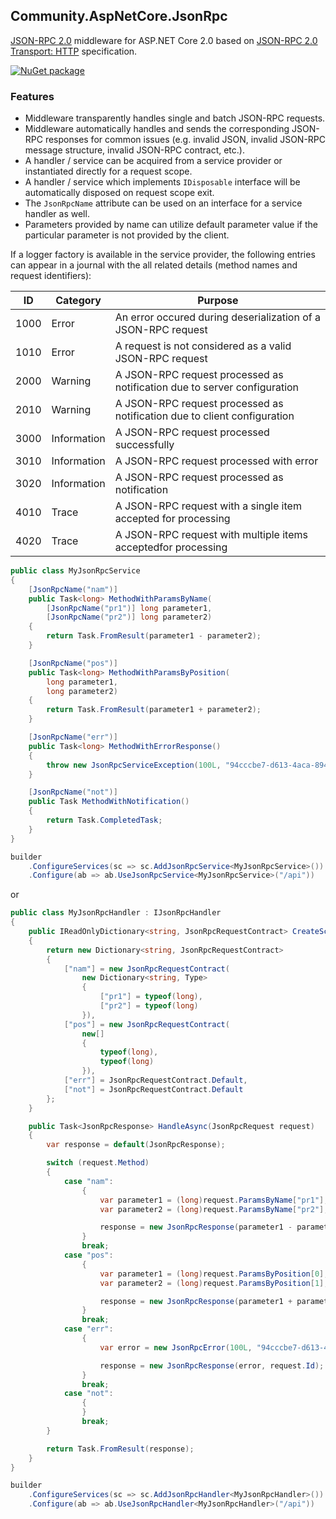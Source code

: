 ## Community.AspNetCore.JsonRpc

[JSON-RPC 2.0](http://www.jsonrpc.org/specification) middleware for ASP.NET Core 2.0 based on [JSON-RPC 2.0 Transport: HTTP](https://www.simple-is-better.org/json-rpc/transport_http.html) specification.

[![NuGet package](https://img.shields.io/nuget/v/Community.AspNetCore.JsonRpc.svg?style=flat-square)](https://www.nuget.org/packages/Community.AspNetCore.JsonRpc)

### Features

- Middleware transparently handles single and batch JSON-RPC requests.
- Middleware automatically handles and sends the corresponding JSON-RPC responses for common issues (e.g. invalid JSON, invalid JSON-RPC message structure, invalid JSON-RPC contract, etc.).
- A handler / service can be acquired from a service provider or instantiated directly for a request scope.
- A handler / service which implements `IDisposable` interface will be automatically disposed on request scope exit.
- The `JsonRpcName` attribute can be used on an interface for a service handler as well.
- Parameters provided by name can utilize default parameter value if the particular parameter is not provided by the client.

If a logger factory is available in the service provider, the following entries can appear in a journal with the all related details (method names and request identifiers):

ID | Category | Purpose
--- | --- | ---
1000 | Error | An error occured during deserialization of a JSON-RPC request
1010 | Error | A request is not considered as a valid JSON-RPC request
2000 | Warning | A JSON-RPC request processed as notification due to server configuration
2010 | Warning | A JSON-RPC request processed as notification due to client configuration
3000 | Information | A JSON-RPC request processed successfully
3010 | Information | A JSON-RPC request processed with error
3020 | Information | A JSON-RPC request processed as notification
4010 | Trace | A JSON-RPC request with a single item accepted for processing
4020 | Trace | A JSON-RPC request with multiple items acceptedfor processing

```cs
public class MyJsonRpcService
{
    [JsonRpcName("nam")]
    public Task<long> MethodWithParamsByName(
        [JsonRpcName("pr1")] long parameter1,
        [JsonRpcName("pr2")] long parameter2)
    {
        return Task.FromResult(parameter1 - parameter2);
    }

    [JsonRpcName("pos")]
    public Task<long> MethodWithParamsByPosition(
        long parameter1,
        long parameter2)
    {
        return Task.FromResult(parameter1 + parameter2);
    }

    [JsonRpcName("err")]
    public Task<long> MethodWithErrorResponse()
    {
        throw new JsonRpcServiceException(100L, "94cccbe7-d613-4aca-8940-9298892b8ee6");
    }

    [JsonRpcName("not")]
    public Task MethodWithNotification()
    {
        return Task.CompletedTask;
    }
}
```
```cs
builder
    .ConfigureServices(sc => sc.AddJsonRpcService<MyJsonRpcService>())
    .Configure(ab => ab.UseJsonRpcService<MyJsonRpcService>("/api"))
```
or
```cs
public class MyJsonRpcHandler : IJsonRpcHandler
{
    public IReadOnlyDictionary<string, JsonRpcRequestContract> CreateScheme()
    {
        return new Dictionary<string, JsonRpcRequestContract>
        {
            ["nam"] = new JsonRpcRequestContract(
                new Dictionary<string, Type>
                {
                    ["pr1"] = typeof(long),
                    ["pr2"] = typeof(long)
                }),
            ["pos"] = new JsonRpcRequestContract(
                new[]
                {
                    typeof(long),
                    typeof(long)
                }),
            ["err"] = JsonRpcRequestContract.Default,
            ["not"] = JsonRpcRequestContract.Default
        };
    }

    public Task<JsonRpcResponse> HandleAsync(JsonRpcRequest request)
    {
        var response = default(JsonRpcResponse);

        switch (request.Method)
        {
            case "nam":
                {
                    var parameter1 = (long)request.ParamsByName["pr1"];
                    var parameter2 = (long)request.ParamsByName["pr2"];

                    response = new JsonRpcResponse(parameter1 - parameter2, request.Id);
                }
                break;
            case "pos":
                {
                    var parameter1 = (long)request.ParamsByPosition[0];
                    var parameter2 = (long)request.ParamsByPosition[1];

                    response = new JsonRpcResponse(parameter1 + parameter2, request.Id);
                }
                break;
            case "err":
                {
                    var error = new JsonRpcError(100L, "94cccbe7-d613-4aca-8940-9298892b8ee6");

                    response = new JsonRpcResponse(error, request.Id);
                }
                break;
            case "not":
                {
                }
                break;
        }

        return Task.FromResult(response);
    }
}
```
```cs
builder
    .ConfigureServices(sc => sc.AddJsonRpcHandler<MyJsonRpcHandler>())
    .Configure(ab => ab.UseJsonRpcHandler<MyJsonRpcHandler>("/api"))
```